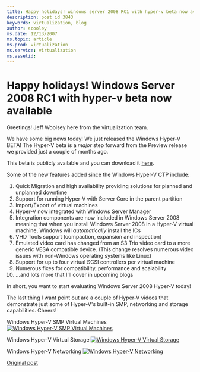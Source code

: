 ```yaml
---
title: Happy holidays! windows server 2008 RC1 with hyper-v beta now available
description: post id 3843
keywords: virtualization, blog
author: scooley
ms.date: 12/13/2007
ms.topic: article
ms.prod: virtualization
ms.service: virtualization
ms.assetid: 
---
```


# Happy holidays! Windows Server 2008 RC1 with hyper-v beta now available

Greetings!  Jeff Woolsey here from the virtualization team.

We have some big news today! We just released the Windows Hyper-V BETA! The Hyper-V beta is a _major_ step forward from the Preview release we provided just a couple of months ago.

This beta is publicly available and you can download it [here](http://www.microsoft.com/downloads/details.aspx?FamilyId=8F22F69E-D1AF-49F0-8236-2B742B354919&displaylang=en).

Some of the new features added since the Windows Hyper-V CTP include:

1. Quick Migration and high availability providing solutions for planned and unplanned downtime
2. Support for running Hyper-V with Server Core in the parent partition
3. Import/Export of virtual machines
4. Hyper-V now integrated with Windows Server Manager
5. Integration components are now included in Windows Server 2008 meaning that when you install Windows Server 2008 in a Hyper-V virtual machine, Windows will _automatically_ install the ICs
6. VHD Tools support (compaction, expansion and inspection)
7. Emulated video card has changed from an S3 Trio video card to a more generic VESA compatible device. (This change resolves numerous video issues with non-Windows operating systems like Linux)
8. Support for up to four virtual SCSI controllers per virtual machine
9. Numerous fixes for compatibility, performance and scalability
10. ...and lots more that I'll cover in upcoming blogs

In short, you want to start evaluating Windows Server 2008 Hyper-V today!

The last thing I want point out are a couple of Hyper-V videos that demonstrate just some of Hyper-V's built-in SMP, networking and storage capabilities. Cheers!

Windows Hyper-V SMP Virtual Machines
[![Windows Hyper-V SMP Virtual Machines](https://msdnshared.blob.core.windows.net/media/TNBlogsFS/BlogFileStorage/blogs_technet/virtualization/WindowsLiveWriter/Happyholidayswindowsserver2008hypervbeta_1393F/video3c43c74a9a4f.jpg)](http://video.msn.com/video.aspx?vid=26086837-dd73-444b-9466-65a1ed759544&ifs=true&fr=msnvideo&mkt=en-US&brand=&from=writer)

Windows Hyper-V Virtual Storage
[![Windows Hyper-V Virtual Storage](https://msdnshared.blob.core.windows.net/media/TNBlogsFS/BlogFileStorage/blogs_technet/virtualization/WindowsLiveWriter/Happyholidayswindowsserver2008hypervbeta_1393F/video3672b1e85070.jpg)](http://video.msn.com/video.aspx?vid=e1eb9aeb-9cb4-413e-982f-283667232590&ifs=true&fr=msnvideo&mkt=en-US&brand=&from=writer)

Windows Hyper-V Networking
[![Windows Hyper-V Networking](https://msdnshared.blob.core.windows.net/media/TNBlogsFS/BlogFileStorage/blogs_technet/virtualization/WindowsLiveWriter/Happyholidayswindowsserver2008hypervbeta_1393F/video5ebd0be1f03f.jpg)](http://video.msn.com/video.aspx?vid=5f2b04d7-c501-4c28-8046-dece495cb5c9&ifs=true&fr=msnvideo&mkt=en-US&brand=&from=writer)

[Original post](https://blogs.technet.microsoft.com/virtualization/2007/12/13/happy-holidays-windows-server-2008-rc1-with-hyper-v-beta-now-available/)